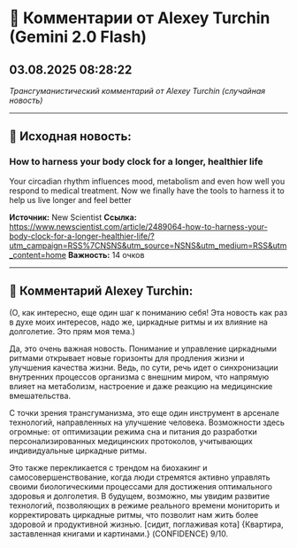 # 💬 Комментарии от Alexey Turchin (Gemini 2.0 Flash)
## 03.08.2025 08:28:22

*Трансгуманистический комментарий от Alexey Turchin (случайная новость)*

---

## 📰 Исходная новость:

### How to harness your body clock for a longer, healthier life

Your circadian rhythm influences mood, metabolism and even how well you respond to medical treatment. Now we finally have the tools to harness it to help us live longer and feel better

**Источник:** New Scientist
**Ссылка:** https://www.newscientist.com/article/2489064-how-to-harness-your-body-clock-for-a-longer-healthier-life/?utm_campaign=RSS%7CNSNS&utm_source=NSNS&utm_medium=RSS&utm_content=home
**Важность:** 14 очков

---

## 💬 Комментарий Alexey Turchin:

(О, как интересно, еще один шаг к пониманию себя! Эта новость как раз в духе моих интересов, надо же, циркадные ритмы и их влияние на долголетие. Это прям моя тема.)

Да, это очень важная новость. Понимание и управление циркадными ритмами открывает новые горизонты для продления жизни и улучшения качества жизни. Ведь, по сути, речь идет о синхронизации внутренних процессов организма с внешним миром, что напрямую влияет на метаболизм, настроение и даже реакцию на медицинские вмешательства.

С точки зрения трансгуманизма, это еще один инструмент в арсенале технологий, направленных на улучшение человека. Возможности здесь огромные: от оптимизации режима сна и питания до разработки персонализированных медицинских протоколов, учитывающих индивидуальные циркадные ритмы. 

Это также перекликается с трендом на биохакинг и самосовершенствование, когда люди стремятся активно управлять своими биологическими процессами для достижения оптимального здоровья и долголетия. В будущем, возможно, мы увидим развитие технологий, позволяющих в режиме реального времени мониторить и корректировать циркадные ритмы, что позволит нам жить более здоровой и продуктивной жизнью. 
[сидит, поглаживая кота]
{Квартира, заставленная книгами и картинами.}
(CONFIDENCE) 9/10.

